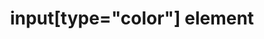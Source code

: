 ---
{
  "title": "input[type=\"color\"] element",
  "description": "The input element represents a color well control, for setting the element's value to a string representing a simple color.",
  "category": "html",
  "keywords": [
    "input[type=\"color\"] element"
  ],
  "last_test_date": "2018-10-29",
  "test_results_url": "https://a11ysupport.io/tech/html/input(type-color)_element",
  "test_url": "https://a11ysupport.io/tech/html/input(type-color)_element",
  "stats": {
    "dragon_win": {
      "chrome": {
        "77": "u"
      }
    },
    "jaws": {
      "chrome": {
        "79": "n"
      },
      "ie": {
        "11": "a"
      },
      "firefox": {
        "72.0.1": "a"
      }
    },
    "narrator": {
      "edge": {
        "44": "a"
      }
    },
    "nvda": {
      "chrome": {
        "77": "a"
      },
      "firefox": {
        "69": "a"
      }
    },
    "talkback": {
      "and_chr": {
        "77": "a"
      }
    },
    "va_and": {
      "and_chr": {
        "77": "a"
      }
    },
    "vo_ios": {
      "ios_saf": {
        "13.2": "y"
      }
    },
    "vo_macos": {
      "safari": {
        "13.0.2": "a"
      }
    },
    "orca": {
      "firefox": {
        "69": "a"
      }
    },
    "vc_ios": {
      "ios_saf": {
        "13.2": "a"
      }
    },
    "vc_macos": {
      "safari": {
        "13.0.2": "u"
      }
    },
    "wsr": {
      "chrome": {
        "77": "a"
      }
    }
  },
  "links": {
    "WHATWG HTML spec for input[type=\"color\"]": "https://html.spec.whatwg.org/multipage/input.html#color-state-(type=color)",
    "HTML AAM for the input[type=\"color\"]": "https://w3c.github.io/html-aam/#el-input-color"
  }
}
---